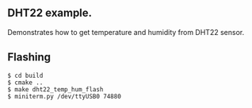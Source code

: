 ## DHT22 example.

Demonstrates how to get temperature and humidity from DHT22 sensor.

## Flashing

```
$ cd build
$ cmake ..
$ make dht22_temp_hum_flash
$ miniterm.py /dev/ttyUSB0 74880
```
